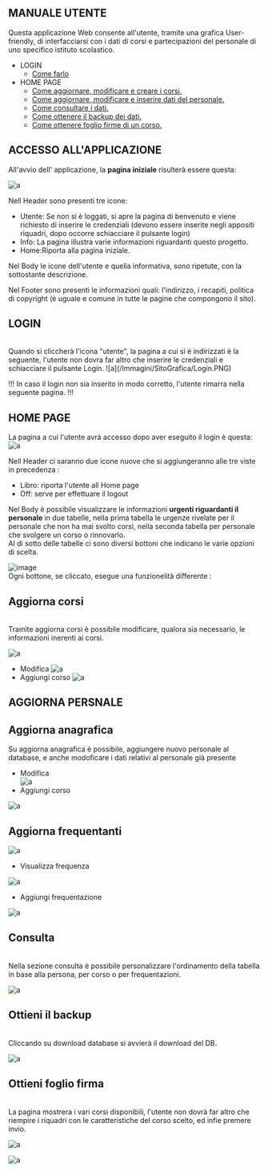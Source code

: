   
## **MANUALE UTENTE**<br>
Questa applicazione Web consente all'utente, tramite una grafica User-friendly, di interfacciarsi con i dati di corsi e partecipazioni del personale di uno specifico istituto scolastico.<br>
* LOGIN
  * [Come farlo](#LOGIN) <br>   
* HOME PAGE
  * [Come aggiornare, modificare e creare i corsi.](#Aggiorna-corsi) <br>
  * [Come aggiornare, modificare e inserire dati del personale.](#AGGIORNA-PERSNALE) <br>
  * [Come consultare i dati.](#Consulta) <br>
  * [Come ottenere il backup dei dati.](#Ottieni-il-backup) <br>
  * [Come ottenere foglio firme di un corso.](#Ottieni-foglio-firma) <br>
## **ACCESSO ALL'APPLICAZIONE**<br>
All'avvio dell' applicazione, la **pagina iniziale** risulterà essere questa:<br>

![a](/Immagini/SitoGrafica/HomePage.PNG)

Nell Header sono presenti tre icone:<br>

- Utente: Se non si è loggati, si apre la pagina di benvenuto e viene richiesto di inserire le credenziali (devono essere inserite negli appositi riquadri, dopo occorre schiacciare il pulsante login)<br>
- Info: La pagina illustra varie informazioni riguardanti questo progetto.<br>
- Home:Riporta alla pagina iniziale.<br>

Nel Body le icone dell'utente e quella informativa, sono ripetute, con la sottostante descrizione.<br>

Nel Footer sono presenti le informazioni quali: l'indirizzo, i recapiti, politica di copyright (è uguale e comune in tutte le pagine che compongono il sito).<br>


## LOGIN
<br>
Quando si cliccherà l'icona "utente", la pagina a cui si è indirizzati è la seguente, l'utente non dovra far altro che inserire le credenziali e schiacciare il pulsante Login.
![a](/Immagini/SitoGrafica/Login.PNG)

!!! In caso il login non sia inserito in modo corretto, l'utente rimarra nella seguente pagina. !!!


## **HOME PAGE**<br>
La pagina a cui l'utente avrà accesso dopo aver eseguito il login è questa:
![a](/Immagini/SitoGrafica/Home.PNG)


Nell Header ci saranno due icone nuove che si aggiungeranno alle tre viste in precedenza :<br>
- Libro: riporta l'utente all Home page <br>
- Off: serve per effettuare il logout

Nel Body è possibile visualizzare le informazioni **urgenti riguardanti il personale** in due tabelle, nella prima tabella le urgenze rivelate per il personale che non ha mai svolto corsi, nella seconda tabella per personale che svolgere un corso o rinnovarlo.<br>
Al di sotto delle tabelle ci sono diversi bottoni che indicano le varie opzioni di scelta.

![image](https://user-images.githubusercontent.com/73341469/115042314-a5177c80-9ed3-11eb-8a55-c93a82292f10.png) <br>
 Ogni bottone, se cliccato, esegue una funzionelità differente :<br>

## Aggiorna corsi
<br>
 Tramite aggiorna corsi è possibile modificare, qualora sia necessario, le informazioni inerenti ai corsi.

 ![a](/Immagini/SitoGrafica/aggCorsi.PNG)
  * Modifica
 ![a](/Immagini/SitoGrafica/modCorsi.PNG)
  * Aggiungi corso
  ![a](/Immagini/SitoGrafica/aggCorsi1.PNG)
    
 
## AGGIORNA PERSNALE
##  **Aggiorna anagrafica**<br>
 Su aggiorna anagrafica è possibile, aggiungere nuovo personale al database, e anche modoficare i dati relativi al personale già presente<br>
 * Modifica   
   ![a](/Immagini/SitoGrafica/aggPersona.PNG)
 * Aggiungi corso
 
  ![a](/Immagini/SitoGrafica/aggAnagrafica.PNG)

##  **Aggiorna frequentanti**<br>

  ![a](/Immagini/SitoGrafica/aggFrequentazioni.PNG)
  * Visualizza frequenza
  
   ![a](/Immagini/SitoGrafica/visualFrequenze.PNG)
   * Aggiungi frequentazione
   
  ![a](/Immagini/SitoGrafica/aggFrequen.PNG)
      
      
##  Consulta
<br>
 Nella sezione consulta è possibile personalizzare l'ordinamento della tabella in base alla persona, per corso o per frequentazioni.
 
  ![a](/Immagini/SitoGrafica/consulta.PNG)
  
 
##  Ottieni il backup
<br>
 Cliccando su download database si avvierà il download del DB.
 
  ![a](/Immagini/SitoGrafica/ottBackup.PNG)
  
  
##  Ottieni foglio firma
<br>
La pagina mostrera i vari corsi disponibili, l'utente non dovrà far altro che riempire i riquadri con le caratteristiche del corso scelto, ed infie premere invio.

 ![a](/Immagini/SitoGrafica/foglioFirme.PNG)
 
 ![a](/Immagini/SitoGrafica/foglioFirme2.PNG)<br>
 
 
 
 
